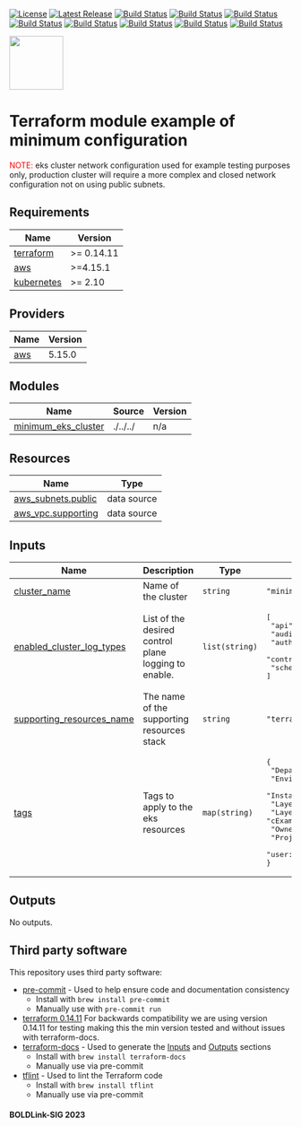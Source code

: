 [![License](https://img.shields.io/badge/License-Apache-blue.svg)](https://github.com/boldlink/terraform-aws-eks/blob/main/LICENSE)
[![Latest Release](https://img.shields.io/github/release/boldlink/terraform-aws-eks.svg)](https://github.com/boldlink/terraform-aws-eks/releases/latest)
[![Build Status](https://github.com/boldlink/terraform-aws-eks/actions/workflows/update.yaml/badge.svg)](https://github.com/boldlink/terraform-aws-eks/actions)
[![Build Status](https://github.com/boldlink/terraform-aws-eks/actions/workflows/release.yaml/badge.svg)](https://github.com/boldlink/terraform-aws-eks/actions)
[![Build Status](https://github.com/boldlink/terraform-aws-eks/actions/workflows/pre-commit.yaml/badge.svg)](https://github.com/boldlink/terraform-aws-eks/actions)
[![Build Status](https://github.com/boldlink/terraform-aws-eks/actions/workflows/pr-labeler.yaml/badge.svg)](https://github.com/boldlink/terraform-aws-eks/actions)
[![Build Status](https://github.com/boldlink/terraform-aws-eks/actions/workflows/module-examples-tests.yaml/badge.svg)](https://github.com/boldlink/terraform-aws-eks/actions)
[![Build Status](https://github.com/boldlink/terraform-aws-eks/actions/workflows/checkov.yaml/badge.svg)](https://github.com/boldlink/terraform-aws-eks/actions)
[![Build Status](https://github.com/boldlink/terraform-aws-eks/actions/workflows/auto-merge.yaml/badge.svg)](https://github.com/boldlink/terraform-aws-eks/actions)
[![Build Status](https://github.com/boldlink/terraform-aws-eks/actions/workflows/auto-badge.yaml/badge.svg)](https://github.com/boldlink/terraform-aws-eks/actions)

[<img src="https://avatars.githubusercontent.com/u/25388280?s=200&v=4" width="96"/>](https://boldlink.io)

# Terraform module example of minimum configuration

<span style="color:red">NOTE:</span> eks cluster network configuration used for example testing purposes only, production cluster will require a more complex and closed network configuration not on using public subnets.


<!-- BEGINNING OF PRE-COMMIT-TERRAFORM DOCS HOOK -->
## Requirements

| Name | Version |
|------|---------|
| <a name="requirement_terraform"></a> [terraform](#requirement\_terraform) | >= 0.14.11 |
| <a name="requirement_aws"></a> [aws](#requirement\_aws) | >=4.15.1 |
| <a name="requirement_kubernetes"></a> [kubernetes](#requirement\_kubernetes) | >= 2.10 |

## Providers

| Name | Version |
|------|---------|
| <a name="provider_aws"></a> [aws](#provider\_aws) | 5.15.0 |

## Modules

| Name | Source | Version |
|------|--------|---------|
| <a name="module_minimum_eks_cluster"></a> [minimum\_eks\_cluster](#module\_minimum\_eks\_cluster) | ./../../ | n/a |

## Resources

| Name | Type |
|------|------|
| [aws_subnets.public](https://registry.terraform.io/providers/hashicorp/aws/latest/docs/data-sources/subnets) | data source |
| [aws_vpc.supporting](https://registry.terraform.io/providers/hashicorp/aws/latest/docs/data-sources/vpc) | data source |

## Inputs

| Name | Description | Type | Default | Required |
|------|-------------|------|---------|:--------:|
| <a name="input_cluster_name"></a> [cluster\_name](#input\_cluster\_name) | Name of the cluster | `string` | `"minimum-eks-example"` | no |
| <a name="input_enabled_cluster_log_types"></a> [enabled\_cluster\_log\_types](#input\_enabled\_cluster\_log\_types) | List of the desired control plane logging to enable. | `list(string)` | <pre>[<br>  "api",<br>  "audit",<br>  "authenticator",<br>  "controllerManager",<br>  "scheduler"<br>]</pre> | no |
| <a name="input_supporting_resources_name"></a> [supporting\_resources\_name](#input\_supporting\_resources\_name) | The name of the supporting resources stack | `string` | `"terraform-aws-eks"` | no |
| <a name="input_tags"></a> [tags](#input\_tags) | Tags to apply to the eks resources | `map(string)` | <pre>{<br>  "Department": "DevOps",<br>  "Environment": "example",<br>  "InstanceScheduler": true,<br>  "LayerId": "cExample",<br>  "LayerName": "cExample",<br>  "Owner": "Boldlink",<br>  "Project": "Examples",<br>  "user::CostCenter": "terraform-registry"<br>}</pre> | no |

## Outputs

No outputs.
<!-- END OF PRE-COMMIT-TERRAFORM DOCS HOOK -->

## Third party software
This repository uses third party software:
* [pre-commit](https://pre-commit.com/) - Used to help ensure code and documentation consistency
  * Install with `brew install pre-commit`
  * Manually use with `pre-commit run`
* [terraform 0.14.11](https://releases.hashicorp.com/terraform/0.14.11/) For backwards compatibility we are using version 0.14.11 for testing making this the min version tested and without issues with terraform-docs.
* [terraform-docs](https://github.com/segmentio/terraform-docs) - Used to generate the [Inputs](#Inputs) and [Outputs](#Outputs) sections
  * Install with `brew install terraform-docs`
  * Manually use via pre-commit
* [tflint](https://github.com/terraform-linters/tflint) - Used to lint the Terraform code
  * Install with `brew install tflint`
  * Manually use via pre-commit

#### BOLDLink-SIG 2023
